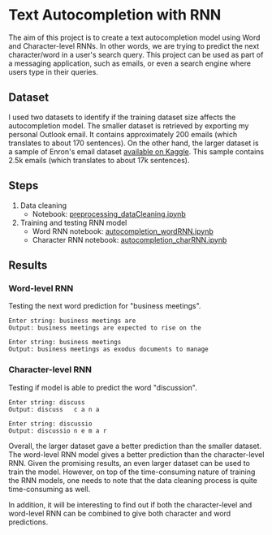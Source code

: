 # Text Autocompletion with RNN

The aim of this project is to create a text autocompletion model using Word and Character-level RNNs. In other words, we are trying to predict the next character/word in a user's search query. This project can be used as part of a messaging application, such as emails, or even a search engine where users type in their queries.

## Dataset

I used two datasets to identify if the training dataset size affects the autocompletion model. The smaller dataset is retrieved by exporting my personal Outlook email. It contains approximately 200 emails (which translates to about 170 sentences). On the other hand, the larger dataset is a sample of Enron's email dataset [available on Kaggle](https://www.kaggle.com/wcukierski/enron-email-dataset). This sample contains 2.5k emails (which translates to about 17k sentences).

## Steps

1. Data cleaning 
   - Notebook: [preprocessing_dataCleaning.ipynb](https://github.com/agrilive/text-autocompletion-RNN/blob/master/preprocessing_dataCleaning.ipynb)
2. Training and testing RNN model 
    - Word RNN notebook: [autocompletion_wordRNN.ipynb](https://github.com/agrilive/text-autocompletion-RNN/blob/master/autocompletion_wordRNN.ipynb)
    - Character RNN notebook: [autocompletion_charRNN.ipynb](https://github.com/agrilive/text-autocompletion-RNN/blob/master/autocompletion_charRNN.ipynb)
    
## Results

### Word-level RNN

Testing the next word prediction for "business meetings".

```
Enter string: business meetings are
Output: business meetings are expected to rise on the

Enter string: business meetings
Output: business meetings as exodus documents to manage
```

### Character-level RNN

Testing if model is able to predict the word "discussion".

```
Enter string: discuss
Output: discuss   c a n a

Enter string: discussio
Output: discussio n e m a r
```

Overall, the larger dataset gave a better prediction than the smaller dataset. The word-level RNN model gives a better prediction than the character-level RNN. Given the promising results, an even larger dataset can be used to train the model. However, on top of the time-consuming nature of training the RNN models, one needs to note that the data cleaning process is quite time-consuming as well.

In addition, it will be interesting to find out if both the character-level and word-level RNN can be combined to give both character and word predictions.
